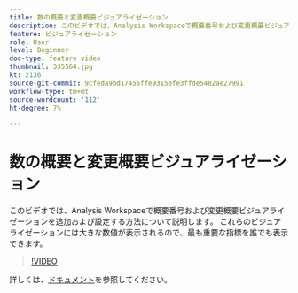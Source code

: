 ```yaml
---
title: 数の概要と変更概要ビジュアライゼーション
description: このビデオでは、Analysis Workspaceで概要番号および変更概要ビジュアライゼーションを追加および設定する方法について説明します。 これらのビジュアライゼーションには大きな数値が表示されるので、最も重要な指標を誰でも表示できます。
feature: ビジュアライゼーション
role: User
level: Beginner
doc-type: feature video
thumbnail: 335564.jpg
kt: 2136
source-git-commit: 9cfeda9bd17455ffe9315efe3ffde5482ae27991
workflow-type: tm+mt
source-wordcount: '112'
ht-degree: 7%

---
```



# 数の概要と変更概要ビジュアライゼーション

このビデオでは、Analysis Workspaceで概要番号および変更概要ビジュアライゼーションを追加および設定する方法について説明します。 これらのビジュアライゼーションには大きな数値が表示されるので、最も重要な指標を誰でも表示できます。

>[!VIDEO](https://video.tv.adobe.com/v/335564/?quality=12&learn=on)

詳しくは、[ドキュメント](https://experienceleague.adobe.com/docs/analytics/analyze/analysis-workspace/visualizations/summary-number-change.html)を参照してください。
